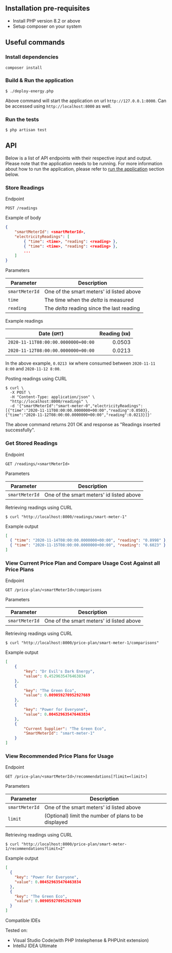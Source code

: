 ## Installation pre-requisites

- Install PHP version 8.2 or above
- Setup composer on your system

## Useful commands

### Install dependencies

```
composer install
```

### Build & Run the application

```terminal
$ ./deploy-energy.php
```
Above command will start the application on url `http://127.0.0.1:8000`. Can be accessed using `http://localhost:8000` as well.

### Run the tests

```terminal
$ php artisan test
```

## API

Below is a list of API endpoints with their respective input and output. Please note that the application needs to be running. For more information about how to run the application, please refer to [run the application](#run-the-application) section below.

### Store Readings

Endpoint

```
POST /readings
```

Example of body

```json
{
    "smartMeterId": <smartMeterId>,
    "electricityReadings": [
        { "time": <time>, "reading": <reading> },
        { "time": <time>, "reading": <reading> },
        ...
    ]
}
```

Parameters

| Parameter      | Description                                |
| -------------- | ------------------------------------------ |
| `smartMeterId` | One of the smart meters' id listed above   |
| `time`         | The time when the _delta_ is measured      |
| `reading`      | The _delta_ reading since the last reading |

Example readings

| Date (`GMT`)                        | Reading (`kW`) |
| ----------------------------------- | -------------: |
| `2020-11-11T08:00:00.0000000+00:00` |         0.0503 |
| `2020-11-12T08:00:00.0000000+00:00` |         0.0213 |

In the above example, `0.0213 kW` where consumed between `2020-11-11 8:00` and `2020-11-12 8:00`.

Posting readings using CURL

```console
$ curl \
  -X POST \
  -H "Content-Type: application/json" \
  "http://localhost:8000/readings" \
  -d '{"smartMeterId":"smart-meter-0","electricityReadings":[{"time":"2020-11-11T08:00:00.0000000+00:00","reading":0.0503},{"time":"2020-11-12T08:00:00.0000000+00:00","reading":0.0213}]}'
```

The above command returns 201 OK and response as "Readings inserted successfully".

### Get Stored Readings

Endpoint

```
GET /readings/<smartMeterId>
```

Parameters

| Parameter      | Description                              |
| -------------- | ---------------------------------------- |
| `smartMeterId` | One of the smart meters' id listed above |

Retrieving readings using CURL

```console
$ curl "http://localhost:8000/readings/smart-meter-1"
```

Example output

```json
[
  { "time": "2020-11-14T08:00:00.0000000+00:00", "reading": "0.8998" },
  { "time": "2020-11-15T08:00:00.0000000+00:00", "reading": "0.6023" }
]
```

### View Current Price Plan and Compare Usage Cost Against all Price Plans

Endpoint

```
GET /price-plan/<smartMeterId>/comparisons
```

Parameters

| Parameter      | Description                              |
| -------------- | ---------------------------------------- |
| `smartMeterId` | One of the smart meters' id listed above |

Retrieving readings using CURL

```console
$ curl "http://localhost:8000/price-plan/smart-meter-1/comparisons"
```

Example output

```json
[
    {
        "key": "Dr Evil's Dark Energy",
        "value": 0.4529635476463834
    },
    {
        "key": "The Green Eco",
        "value": 0.009059270952927669
    },
    {
        "key": "Power for Everyone",
        "value": 0.004529635476463834
    },
    {
        "Current Supplier": "The Green Eco",
        "SmartMeterId": "smart-meter-1"
    }
]
```

### View Recommended Price Plans for Usage

Endpoint

```
GET /price-plan/<smartMeterId>/recommendations[?limit=<limit>]
```

Parameters

| Parameter      | Description                                          |
| -------------- | ---------------------------------------------------- |
| `smartMeterId` | One of the smart meters' id listed above             |
| `limit`        | (Optional) limit the number of plans to be displayed |

Retrieving readings using CURL

```console
$ curl "http://localhost:8000/price-plan/smart-meter-1/recommendations?limit=2"
```

Example output

```json
[
  {
    "key": "Power For Everyone",
    "value": 0.004529635476463834
  },
  {
    "key": "The Green Eco",
    "value": 0.009059270952927669
  }
]
```
Compatible IDEs

Tested on:

- Visual Studio Code(with PHP Intelephense & PHPUnit extension)
- IntelliJ IDEA Ultimate

